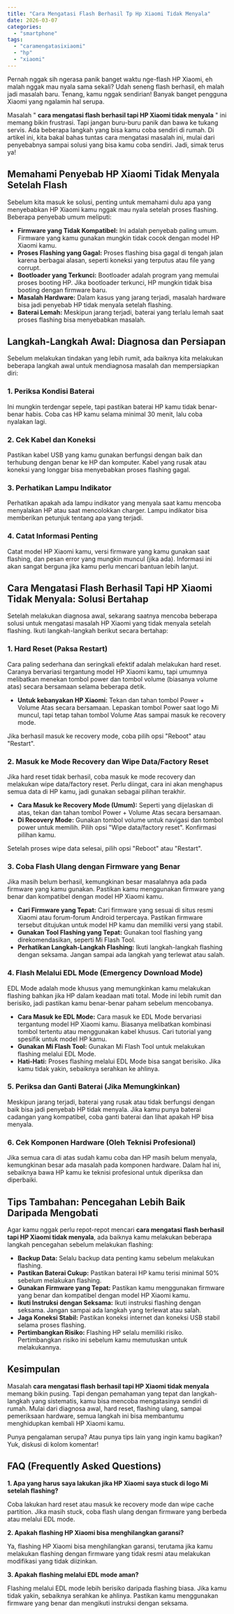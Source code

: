 ```yaml
---
title: "Cara Mengatasi Flash Berhasil Tp Hp Xiaomi Tidak Menyala"
date: 2026-03-07
categories: 
  - "smartphone"
tags: 
  - "caramengatasixiaomi"
  - "hp"
  - "xiaomi"
---
```


Pernah nggak sih ngerasa panik banget waktu nge-flash HP Xiaomi, eh malah nggak mau nyala sama sekali? Udah seneng flash berhasil, eh malah jadi masalah baru. Tenang, kamu nggak sendirian! Banyak banget pengguna Xiaomi yang ngalamin hal serupa.

Masalah " **cara mengatasi flash berhasil tapi HP Xiaomi tidak menyala** " ini memang bikin frustrasi. Tapi jangan buru-buru panik dan bawa ke tukang servis. Ada beberapa langkah yang bisa kamu coba sendiri di rumah. Di artikel ini, kita bakal bahas tuntas cara mengatasi masalah ini, mulai dari penyebabnya sampai solusi yang bisa kamu coba sendiri. Jadi, simak terus ya!

## Memahami Penyebab HP Xiaomi Tidak Menyala Setelah Flash

Sebelum kita masuk ke solusi, penting untuk memahami dulu apa yang menyebabkan HP Xiaomi kamu nggak mau nyala setelah proses flashing. Beberapa penyebab umum meliputi:

- **Firmware yang Tidak Kompatibel:** Ini adalah penyebab paling umum. Firmware yang kamu gunakan mungkin tidak cocok dengan model HP Xiaomi kamu.
- **Proses Flashing yang Gagal:** Proses flashing bisa gagal di tengah jalan karena berbagai alasan, seperti koneksi yang terputus atau file yang corrupt.
- **Bootloader yang Terkunci:** Bootloader adalah program yang memulai proses booting HP. Jika bootloader terkunci, HP mungkin tidak bisa booting dengan firmware baru.
- **Masalah Hardware:** Dalam kasus yang jarang terjadi, masalah hardware bisa jadi penyebab HP tidak menyala setelah flashing.
- **Baterai Lemah:** Meskipun jarang terjadi, baterai yang terlalu lemah saat proses flashing bisa menyebabkan masalah.

## Langkah-Langkah Awal: Diagnosa dan Persiapan

Sebelum melakukan tindakan yang lebih rumit, ada baiknya kita melakukan beberapa langkah awal untuk mendiagnosa masalah dan mempersiapkan diri:

### 1\. Periksa Kondisi Baterai

Ini mungkin terdengar sepele, tapi pastikan baterai HP kamu tidak benar-benar habis. Coba cas HP kamu selama minimal 30 menit, lalu coba nyalakan lagi.

### 2\. Cek Kabel dan Koneksi

Pastikan kabel USB yang kamu gunakan berfungsi dengan baik dan terhubung dengan benar ke HP dan komputer. Kabel yang rusak atau koneksi yang longgar bisa menyebabkan proses flashing gagal.

### 3\. Perhatikan Lampu Indikator

Perhatikan apakah ada lampu indikator yang menyala saat kamu mencoba menyalakan HP atau saat mencolokkan charger. Lampu indikator bisa memberikan petunjuk tentang apa yang terjadi.

### 4\. Catat Informasi Penting

Catat model HP Xiaomi kamu, versi firmware yang kamu gunakan saat flashing, dan pesan error yang mungkin muncul (jika ada). Informasi ini akan sangat berguna jika kamu perlu mencari bantuan lebih lanjut.

## Cara Mengatasi Flash Berhasil Tapi HP Xiaomi Tidak Menyala: Solusi Bertahap

Setelah melakukan diagnosa awal, sekarang saatnya mencoba beberapa solusi untuk mengatasi masalah HP Xiaomi yang tidak menyala setelah flashing. Ikuti langkah-langkah berikut secara bertahap:

### 1\. Hard Reset (Paksa Restart)

Cara paling sederhana dan seringkali efektif adalah melakukan hard reset. Caranya bervariasi tergantung model HP Xiaomi kamu, tapi umumnya melibatkan menekan tombol power dan tombol volume (biasanya volume atas) secara bersamaan selama beberapa detik.

- **Untuk kebanyakan HP Xiaomi:** Tekan dan tahan tombol Power + Volume Atas secara bersamaan. Lepaskan tombol Power saat logo Mi muncul, tapi tetap tahan tombol Volume Atas sampai masuk ke recovery mode.

Jika berhasil masuk ke recovery mode, coba pilih opsi "Reboot" atau "Restart".

### 2\. Masuk ke Mode Recovery dan Wipe Data/Factory Reset

Jika hard reset tidak berhasil, coba masuk ke mode recovery dan melakukan wipe data/factory reset. Perlu diingat, cara ini akan menghapus semua data di HP kamu, jadi gunakan sebagai pilihan terakhir.

- **Cara Masuk ke Recovery Mode (Umum):** Seperti yang dijelaskan di atas, tekan dan tahan tombol Power + Volume Atas secara bersamaan.
- **Di Recovery Mode:** Gunakan tombol volume untuk navigasi dan tombol power untuk memilih. Pilih opsi "Wipe data/factory reset". Konfirmasi pilihan kamu.

Setelah proses wipe data selesai, pilih opsi "Reboot" atau "Restart".

### 3\. Coba Flash Ulang dengan Firmware yang Benar

Jika masih belum berhasil, kemungkinan besar masalahnya ada pada firmware yang kamu gunakan. Pastikan kamu menggunakan firmware yang benar dan kompatibel dengan model HP Xiaomi kamu.

- **Cari Firmware yang Tepat:** Cari firmware yang sesuai di situs resmi Xiaomi atau forum-forum Android terpercaya. Pastikan firmware tersebut ditujukan untuk model HP kamu dan memiliki versi yang stabil.
- **Gunakan Tool Flashing yang Tepat:** Gunakan tool flashing yang direkomendasikan, seperti Mi Flash Tool.
- **Perhatikan Langkah-Langkah Flashing:** Ikuti langkah-langkah flashing dengan seksama. Jangan sampai ada langkah yang terlewat atau salah.

### 4\. Flash Melalui EDL Mode (Emergency Download Mode)

EDL Mode adalah mode khusus yang memungkinkan kamu melakukan flashing bahkan jika HP dalam keadaan mati total. Mode ini lebih rumit dan berisiko, jadi pastikan kamu benar-benar paham sebelum mencobanya.

- **Cara Masuk ke EDL Mode:** Cara masuk ke EDL Mode bervariasi tergantung model HP Xiaomi kamu. Biasanya melibatkan kombinasi tombol tertentu atau menggunakan kabel khusus. Cari tutorial yang spesifik untuk model HP kamu.
- **Gunakan Mi Flash Tool:** Gunakan Mi Flash Tool untuk melakukan flashing melalui EDL Mode.
- **Hati-Hati:** Proses flashing melalui EDL Mode bisa sangat berisiko. Jika kamu tidak yakin, sebaiknya serahkan ke ahlinya.

### 5\. Periksa dan Ganti Baterai (Jika Memungkinkan)

Meskipun jarang terjadi, baterai yang rusak atau tidak berfungsi dengan baik bisa jadi penyebab HP tidak menyala. Jika kamu punya baterai cadangan yang kompatibel, coba ganti baterai dan lihat apakah HP bisa menyala.

### 6\. Cek Komponen Hardware (Oleh Teknisi Profesional)

Jika semua cara di atas sudah kamu coba dan HP masih belum menyala, kemungkinan besar ada masalah pada komponen hardware. Dalam hal ini, sebaiknya bawa HP kamu ke teknisi profesional untuk diperiksa dan diperbaiki.

## Tips Tambahan: Pencegahan Lebih Baik Daripada Mengobati

Agar kamu nggak perlu repot-repot mencari **cara mengatasi flash berhasil tapi HP Xiaomi tidak menyala**, ada baiknya kamu melakukan beberapa langkah pencegahan sebelum melakukan flashing:

- **Backup Data:** Selalu backup data penting kamu sebelum melakukan flashing.
- **Pastikan Baterai Cukup:** Pastikan baterai HP kamu terisi minimal 50% sebelum melakukan flashing.
- **Gunakan Firmware yang Tepat:** Pastikan kamu menggunakan firmware yang benar dan kompatibel dengan model HP Xiaomi kamu.
- **Ikuti Instruksi dengan Seksama:** Ikuti instruksi flashing dengan seksama. Jangan sampai ada langkah yang terlewat atau salah.
- **Jaga Koneksi Stabil:** Pastikan koneksi internet dan koneksi USB stabil selama proses flashing.
- **Pertimbangkan Risiko:** Flashing HP selalu memiliki risiko. Pertimbangkan risiko ini sebelum kamu memutuskan untuk melakukannya.

## Kesimpulan

Masalah **cara mengatasi flash berhasil tapi HP Xiaomi tidak menyala** memang bikin pusing. Tapi dengan pemahaman yang tepat dan langkah-langkah yang sistematis, kamu bisa mencoba mengatasinya sendiri di rumah. Mulai dari diagnosa awal, hard reset, flashing ulang, sampai pemeriksaan hardware, semua langkah ini bisa membantumu menghidupkan kembali HP Xiaomi kamu.

Punya pengalaman serupa? Atau punya tips lain yang ingin kamu bagikan? Yuk, diskusi di kolom komentar!

## FAQ (Frequently Asked Questions)

**1\. Apa yang harus saya lakukan jika HP Xiaomi saya stuck di logo Mi setelah flashing?**

Coba lakukan hard reset atau masuk ke recovery mode dan wipe cache partition. Jika masih stuck, coba flash ulang dengan firmware yang berbeda atau melalui EDL mode.

**2\. Apakah flashing HP Xiaomi bisa menghilangkan garansi?**

Ya, flashing HP Xiaomi bisa menghilangkan garansi, terutama jika kamu melakukan flashing dengan firmware yang tidak resmi atau melakukan modifikasi yang tidak diizinkan.

**3\. Apakah flashing melalui EDL mode aman?**

Flashing melalui EDL mode lebih berisiko daripada flashing biasa. Jika kamu tidak yakin, sebaiknya serahkan ke ahlinya. Pastikan kamu menggunakan firmware yang benar dan mengikuti instruksi dengan seksama.
